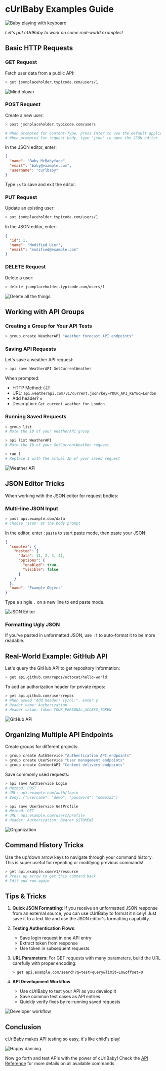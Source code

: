# cUrlBaby Examples Guide

![Baby playing with keyboard](https://media.giphy.com/media/v1.Y2lkPTc5MGI3NjExczI3d3Q2OHI0MDJuZjdnYXd0aHA1MGszc3I5eDlsYXBub29wcXU2eiZlcD12MV9pbnRlcm5hbF9naWZfYnlfaWQmY3Q9Zw/IgxtITEF3o0iA/giphy.gif)

*Let's put cUrlBaby to work on some real-world examples!*

## Basic HTTP Requests

### GET Request

Fetch user data from a public API:

```bash
> get jsonplaceholder.typicode.com/users/1
```

![Mind blown](https://media.giphy.com/media/v1.Y2lkPTc5MGI3NjExdjc2eDRkbGc3dXdzOTdlNmJwOTRwbXRheWpkbm92YmxhbTl6bmxwZCZlcD12MV9pbnRlcm5hbF9naWZfYnlfaWQmY3Q9Zw/26ufdipQqU2lhNA4g/giphy.gif)

### POST Request

Create a new user:

```bash
> post jsonplaceholder.typicode.com/users

# When prompted for Content-Type, press Enter to use the default application/json
# When prompted for request body, type 'json' to open the JSON editor
```

In the JSON editor, enter:

```json
{
  "name": "Baby McBabyface",
  "email": "baby@example.com",
  "username": "curlbaby"
}
```

Type `:s` to save and exit the editor.

### PUT Request

Update an existing user:

```bash
> put jsonplaceholder.typicode.com/users/1
```

In the JSON editor, enter:

```json
{
  "id": 1,
  "name": "Modified User",
  "email": "modified@example.com"
}
```

### DELETE Request

Delete a user:

```bash
> delete jsonplaceholder.typicode.com/users/1
```

![Delete all the things](https://media.giphy.com/media/v1.Y2lkPTc5MGI3NjExaGl1a3R5ODJnaGNrMzMwMmpzaTY5MzluNXR4YXRscnVrcm41Zm5jZiZlcD12MV9pbnRlcm5hbF9naWZfYnlfaWQmY3Q9Zw/5xaOcLCBzBw4PUY7JSM/giphy.gif)

## Working with API Groups

### Creating a Group for Your API Tests

```bash
> group create WeatherAPI "Weather forecast API endpoints"
```

### Saving API Requests

Let's save a weather API request:

```bash
> api save WeatherAPI GetCurrentWeather
```

When prompted:
- HTTP Method: `GET`
- URL: `api.weatherapi.com/v1/current.json?key=YOUR_API_KEY&q=London`
- Add header? `n`
- Description: `Get current weather for London`

### Running Saved Requests

```bash
> group list
# Note the ID of your WeatherAPI group

> api list WeatherAPI
# Note the ID of your GetCurrentWeather request

> run 1
# Replace 1 with the actual ID of your saved request
```

![Weather API](https://media.giphy.com/media/v1.Y2lkPTc5MGI3NjExbHV3ZXVzY3l6bTExdnBhNDQ5anRiNHR6ZTI5ZXF5cGYzenB1dGFpdCZlcD12MV9pbnRlcm5hbF9naWZfYnlfaWQmY3Q9Zw/xUOwGoNa2uX2M3SJoI/giphy.gif)

## JSON Editor Tricks

When working with the JSON editor for request bodies:

### Multi-line JSON Input

```bash
> post api.example.com/data
# Choose 'json' at the body prompt
```

In the editor, enter `:paste` to start paste mode, then paste your JSON:

```json
{
  "complex": {
    "nested": {
      "data": [1, 2, 3, 4],
      "options": {
        "enabled": true,
        "visible": false
      }
    }
  },
  "name": "Example Object"
}
```

Type a single `.` on a new line to end paste mode.

![JSON Editor](https://media.giphy.com/media/v1.Y2lkPTc5MGI3NjExcGVjdGJqcGU3MTd1cmh0ejkzbHp6NXZhc3drd3hyZHF3eG52dG9xcyZlcD12MV9pbnRlcm5hbF9naWZfYnlfaWQmY3Q9Zw/mGK1g88HZRa2FlKGkv/giphy.gif)

### Formatting Ugly JSON

If you've pasted in unformatted JSON, use `:f` to auto-format it to be more readable.

## Real-World Example: GitHub API

Let's query the GitHub API to get repository information:

```bash
> get api.github.com/repos/octocat/hello-world
```

To add an authorization header for private repos:

```bash
> get api.github.com/user/repos
# When asked "Add header? (y/n):", enter y
# Header name: Authorization
# Header value: token YOUR_PERSONAL_ACCESS_TOKEN
```

![GitHub API](https://media.giphy.com/media/v1.Y2lkPTc5MGI3NjExZnRjZ2RmM2d3c2E2ZXpxMGgzeGM1ODRqenhrdHlsYjBlODZtdnZwZSZlcD12MV9pbnRlcm5hbF9naWZfYnlfaWQmY3Q9Zw/du3J3cXyzhj75IOgvA/giphy.gif)

## Organizing Multiple API Endpoints

Create groups for different projects:

```bash
> group create AuthService "Authentication API endpoints"
> group create UserService "User management endpoints"
> group create ContentAPI "Content delivery endpoints"
```

Save commonly used requests:

```bash
> api save AuthService Login
# Method: POST
# URL: api.example.com/auth/login
# Body: {"username": "demo", "password": "demo123"}

> api save UserService GetProfile
# Method: GET 
# URL: api.example.com/users/profile
# Header: Authorization: Bearer ${TOKEN}
```

![Organization](https://media.giphy.com/media/v1.Y2lkPTc5MGI3NjExbHlhZ3RoZWc1M2VlcThyd3ZjNDUzYjZ0OHEwZTI2cjV2ZWc5b2JhdyZlcD12MV9pbnRlcm5hbF9naWZfYnlfaWQmY3Q9Zw/1msDUoLUGfuCRFuZlJ/giphy.gif)

## Command History Tricks

Use the up/down arrow keys to navigate through your command history. This is super useful for repeating or modifying previous commands!

```bash
> get api.example.com/v1/resource
# Press up arrow to get this command back
# Edit and run again
```

## Tips & Tricks

1. **Quick JSON Formatting**: If you receive an unformatted JSON response from an external source, you can use cUrlBaby to format it nicely! Just save it to a text file and use the JSON editor's formatting capability.

2. **Testing Authentication Flows**:
   - Save login request in one API entry
   - Extract token from response
   - Use token in subsequent requests

3. **URL Parameters**: For GET requests with many parameters, build the URL carefully with proper encoding:
   ```
   > get api.example.com/search?q=test+query&limit=10&offset=0
   ```

4. **API Development Workflow**:
   - Use cUrlBaby to test your API as you develop it
   - Save common test cases as API entries
   - Quickly verify fixes by re-running saved requests

![Developer workflow](https://media.giphy.com/media/v1.Y2lkPTc5MGI3NjExcnZiNjRkNHhkOG05MGk3ZXh6MnZoZGsxNTVueGN0Zm10ZTV3NnNtZyZlcD12MV9pbnRlcm5hbF9naWZfYnlfaWQmY3Q9Zw/hrRJ41JB2zlgZiYcCw/giphy.gif)

## Conclusion

cUrlBaby makes API testing so easy, it's like child's play!

![Happy dancing](https://media.giphy.com/media/v1.Y2lkPTc5MGI3NjExZnlqM3phYzB2MjJpNGhyM3JlMm9yMnVlbDZxYXFjb3JnbTV1YTN5YiZlcD12MV9pbnRlcm5hbF9naWZfYnlfaWQmY3Q9Zw/l4JySAWfMaY7w88sU/giphy.gif)

Now go forth and test APIs with the power of cUrlBaby! Check the [API Reference](api-reference.md) for more details on all available commands.